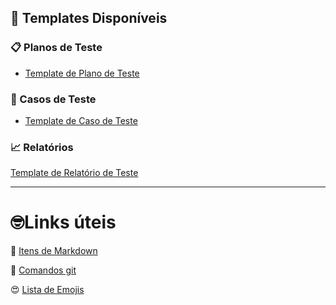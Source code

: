 ## 🧪 Templates Disponíveis

### 📋 Planos de Teste
- [Template de Plano de Teste](./templates/Plano_de_teste.md)

### 🧩 Casos de Teste 
- [Template de Caso de Teste](./templates/Caso_de_teste.md)

### 📈 Relatórios
[Template de Relatório de Teste](./templates/relatorio.md)

---

# 🤓Links úteis

👾 [Itens de Markdown](./links_uteis/markdown-cheatsheet.md)  

📄 [Comandos git](./links_uteis/git-cheatsheet.md)  

😍 [Lista de Emojis](https://www.webfx.com/tools/emoji-cheat-sheet/)
